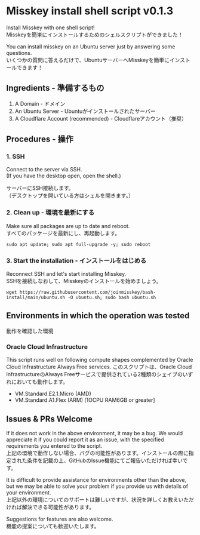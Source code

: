 # Misskey install shell script v0.1.3
Install Misskey with one shell script!  
Misskeyを簡単にインストールするためのシェルスクリプトができました！

You can install misskey on an Ubuntu server just by answering some questions.  
いくつかの質問に答えるだけで、UbuntuサーバーへMisskeyを簡単にインストールできます！

## Ingredients - 準備するもの
1. A Domain - ドメイン
2. An Ubuntu Server - Ubuntuがインストールされたサーバー
3. A Cloudflare Account (recommended) - Cloudflareアカウント（推奨）

## Procedures - 操作
### 1. SSH
Connect to the server via SSH.  
(If you have the desktop open, open the shell.)

サーバーにSSH接続します。  
（デスクトップを開いている方はシェルを開きます。）

### 2. Clean up - 環境を最新にする

Make sure all packages are up to date and reboot.  
すべてのパッケージを最新にし、再起動します。

```
sudo apt update; sudo apt full-upgrade -y; sudo reboot
```

### 3. Start the installation - インストールをはじめる

Reconnect SSH and let's start installing Misskey.  
SSHを接続しなおして、Misskeyのインストールを始めましょう。

```
wget https://raw.githubusercontent.com/joinmisskey/bash-install/main/ubuntu.sh -O ubuntu.sh; sudo bash ubuntu.sh
```

## Environments in which the operation was tested
動作を確認した環境

### Oracle Cloud Infrastructure

This script runs well on following compute shapes complemented by Oracle Cloud Infrastructure Always Free services.
このスクリプトは、Oracle Cloud InfrastructureのAlways Freeサービスで提供されている2種類のシェイプのいずれにおいても動作します。

- VM.Standard.E2.1.Micro (AMD)
- VM.Standard.A1.Flex (ARM) [1OCPU RAM6GB or greater]

## Issues & PRs Welcome
If it does not work in the above environment, it may be a bug. We would appreciate it if you could report it as an issue, with the specified requirements you entered to the script.  
上記の環境で動作しない場合、バグの可能性があります。インストールの際に指定された条件を記載の上、GitHubのIssue機能にてご報告いただければ幸いです。

It is difficult to provide assistance for environments other than the above, but we may be able to solve your problem if you provide us with details of your environment.  
上記以外の環境についてのサポートは難しいですが、状況を詳しくお教えいただければ解決できる可能性があります。

Suggestions for features are also welcome.  
機能の提案についても歓迎いたします。
